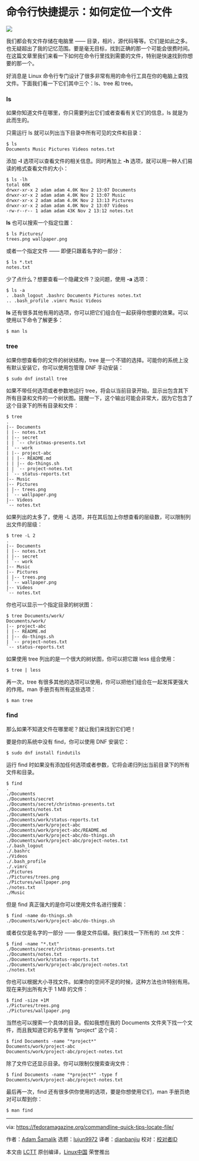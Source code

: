 命令行快捷提示：如何定位一个文件
======

![](https://fedoramagazine.org/wp-content/uploads/2018/10/commandlinequicktips-816x345.jpg)

我们都会有文件存储在电脑里 —— 目录，相片，源代码等等。它们是如此之多。也无疑超出了我的记忆范围。要是毫无目标，找到正确的那一个可能会很费时间。在这篇文章里我们来看一下如何在命令行里找到需要的文件，特别是快速找到你想要的那一个。  

好消息是 Linux 命令行专门设计了很多非常有用的命令行工具在你的电脑上查找文件。下面我们看一下它们其中三个：ls、tree 和 tree。  

### ls

如果你知道文件在哪里，你只需要列出它们或者查看有关它们的信息，ls 就是为此而生的。  

只需运行 ls 就可以列出当下目录中所有可见的文件和目录：  

```
$ ls
Documents Music Pictures Videos notes.txt
```

添加 **-l** 选项可以查看文件的相关信息。同时再加上 **-h** 选项，就可以用一种人们易读的格式查看文件的大小：  

```
$ ls -lh
total 60K
drwxr-xr-x 2 adam adam 4.0K Nov 2 13:07 Documents
drwxr-xr-x 2 adam adam 4.0K Nov 2 13:07 Music
drwxr-xr-x 2 adam adam 4.0K Nov 2 13:13 Pictures
drwxr-xr-x 2 adam adam 4.0K Nov 2 13:07 Videos
-rw-r--r-- 1 adam adam 43K Nov 2 13:12 notes.txt
```

**ls** 也可以搜索一个指定位置：  

```
$ ls Pictures/
trees.png wallpaper.png
```

或者一个指定文件 —— 即便只跟着名字的一部分：  

```
$ ls *.txt
notes.txt
```

少了点什么？想要查看一个隐藏文件？没问题，使用 **-a** 选项：  

```
$ ls -a
. .bash_logout .bashrc Documents Pictures notes.txt
.. .bash_profile .vimrc Music Videos
```

**ls** 还有很多其他有用的选项，你可以把它们组合在一起获得你想要的效果。可以使用以下命令了解更多：  

```
$ man ls
```

### tree

如果你想查看你的文件的树状结构，tree 是一个不错的选择。可能你的系统上没有默认安装它，你可以使用包管理 DNF 手动安装：  

```
$ sudo dnf install tree
```

如果不带任何选项或者参数地运行 tree，将会以当前目录开始，显示出包含其下所有目录和文件的一个树状图。提醒一下，这个输出可能会非常大，因为它包含了这个目录下的所有目录和文件：  

```
$ tree
.
|-- Documents
| |-- notes.txt
| |-- secret
| | `-- christmas-presents.txt
| `-- work
| |-- project-abc
| | |-- README.md
| | |-- do-things.sh
| | `-- project-notes.txt
| `-- status-reports.txt
|-- Music
|-- Pictures
| |-- trees.png
| `-- wallpaper.png
|-- Videos
`-- notes.txt
```

如果列出的太多了，使用 -L 选项，并在其后加上你想查看的层级数，可以限制列出文件的层级：  

```
$ tree -L 2
.
|-- Documents
| |-- notes.txt
| |-- secret
| `-- work
|-- Music
|-- Pictures
| |-- trees.png
| `-- wallpaper.png
|-- Videos
`-- notes.txt
```

你也可以显示一个指定目录的树状图：  

```
$ tree Documents/work/
Documents/work/
|-- project-abc
| |-- README.md
| |-- do-things.sh
| `-- project-notes.txt
`-- status-reports.txt
```

如果使用 tree 列出的是一个很大的树状图，你可以把它跟 less 组合使用：  

```
$ tree | less
```

再一次，tree 有很多其他的选项可以使用，你可以把他们组合在一起发挥更强大的作用。man 手册页有所有这些选项：  

```
$ man tree
```

### find

那么如果不知道文件在哪里呢？就让我们来找到它们吧！  

要是你的系统中没有 find，你可以使用 DNF 安装它：  

```
$ sudo dnf install findutils
```

运行 find 时如果没有添加任何选项或者参数，它将会递归列出当前目录下的所有文件和目录。  

```
$ find
.
./Documents
./Documents/secret
./Documents/secret/christmas-presents.txt
./Documents/notes.txt
./Documents/work
./Documents/work/status-reports.txt
./Documents/work/project-abc
./Documents/work/project-abc/README.md
./Documents/work/project-abc/do-things.sh
./Documents/work/project-abc/project-notes.txt
./.bash_logout
./.bashrc
./Videos
./.bash_profile
./.vimrc
./Pictures
./Pictures/trees.png
./Pictures/wallpaper.png
./notes.txt
./Music
```

但是 find 真正强大的是你可以使用文件名进行搜索：  

```
$ find -name do-things.sh
./Documents/work/project-abc/do-things.sh
```

或者仅仅是名字的一部分 —— 像是文件后缀。我们来找一下所有的 .txt 文件：  

```
$ find -name "*.txt"
./Documents/secret/christmas-presents.txt
./Documents/notes.txt
./Documents/work/status-reports.txt
./Documents/work/project-abc/project-notes.txt
./notes.txt
```
你也可以根据大小寻找文件。如果你的空间不足的时候，这种方法也许特别有用。现在来列出所有大于 1 MB 的文件：  

```
$ find -size +1M
./Pictures/trees.png
./Pictures/wallpaper.png
```

当然也可以搜索一个具体的目录。假如我想在我的 Documents 文件夹下找一个文件，而且我知道它的名字里有 “project” 这个词：  

```
$ find Documents -name "*project*"
Documents/work/project-abc
Documents/work/project-abc/project-notes.txt
```

除了文件它还显示目录。你可以限制仅搜索查询文件：  

```
$ find Documents -name "*project*" -type f
Documents/work/project-abc/project-notes.txt
```

最后再一次，find 还有很多供你使用的选项，要是你想使用它们，man 手册页绝对可以帮到你：  

```
$ man find
```

--------------------------------------------------------------------------------

via: https://fedoramagazine.org/commandline-quick-tips-locate-file/

作者：[Adam Šamalík][a]
选题：[lujun9972][b]
译者：[dianbanjiu](https://github.com/dianbanjiu)
校对：[校对者ID](https://github.com/校对者ID)

本文由 [LCTT](https://github.com/LCTT/TranslateProject) 原创编译，[Linux中国](https://linux.cn/) 荣誉推出

[a]: https://fedoramagazine.org/author/asamalik/
[b]: https://github.com/lujun9972
